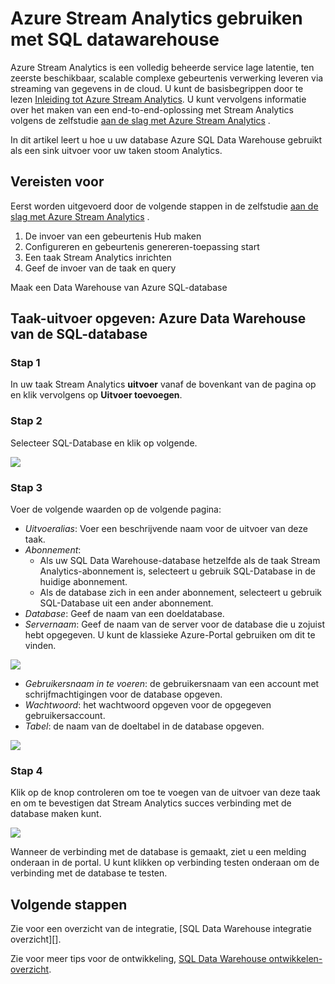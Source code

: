 <properties
   pageTitle="Azure Stream Analytics gebruiken met SQL datawarehouse | Microsoft Azure"
   description="Tips voor het gebruik van Azure Stream analyses met Azure SQL Data Warehouse voor het ontwikkelen van oplossingen."
   services="sql-data-warehouse"
   documentationCenter="NA"
   authors="kevinvngo"
   manager="barbkess"
   editor=""/>

<tags
   ms.service="sql-data-warehouse"
   ms.devlang="NA"
   ms.topic="article"
   ms.tgt_pltfrm="NA"
   ms.workload="data-services"
   ms.date="08/16/2016"
   ms.author="kevin;barbkess;sonyama"/>

# <a name="use-azure-stream-analytics-with-sql-data-warehouse"></a>Azure Stream Analytics gebruiken met SQL datawarehouse

Azure Stream Analytics is een volledig beheerde service lage latentie, ten zeerste beschikbaar, scalable complexe gebeurtenis verwerking leveren via streaming van gegevens in de cloud. U kunt de basisbegrippen door te lezen [Inleiding tot Azure Stream Analytics][]. U kunt vervolgens informatie over het maken van een end-to-end-oplossing met Stream Analytics volgens de zelfstudie [aan de slag met Azure Stream Analytics][] .

In dit artikel leert u hoe u uw database Azure SQL Data Warehouse gebruikt als een sink uitvoer voor uw taken stoom Analytics.

## <a name="prerequisites"></a>Vereisten voor

Eerst worden uitgevoerd door de volgende stappen in de zelfstudie [aan de slag met Azure Stream Analytics][] .  

1. De invoer van een gebeurtenis Hub maken
2. Configureren en gebeurtenis genereren-toepassing start
3. Een taak Stream Analytics inrichten
4. Geef de invoer van de taak en query

Maak een Data Warehouse van Azure SQL-database

## <a name="specify-job-output-azure-sql-data-warehouse-database"></a>Taak-uitvoer opgeven: Azure Data Warehouse van de SQL-database

### <a name="step-1"></a>Stap 1

In uw taak Stream Analytics **uitvoer** vanaf de bovenkant van de pagina op en klik vervolgens op **Uitvoer toevoegen**.

### <a name="step-2"></a>Stap 2

Selecteer SQL-Database en klik op volgende.

![][add-output]

### <a name="step-3"></a>Stap 3
Voer de volgende waarden op de volgende pagina:

- *Uitvoeralias*: Voer een beschrijvende naam voor de uitvoer van deze taak.
- *Abonnement*:
    - Als uw SQL Data Warehouse-database hetzelfde als de taak Stream Analytics-abonnement is, selecteert u gebruik SQL-Database in de huidige abonnement.
    - Als de database zich in een ander abonnement, selecteert u gebruik SQL-Database uit een ander abonnement.
- *Database*: Geef de naam van een doeldatabase.
- *Servernaam*: Geef de naam van de server voor de database die u zojuist hebt opgegeven. U kunt de klassieke Azure-Portal gebruiken om dit te vinden.

![][server-name]

- *Gebruikersnaam in te voeren*: de gebruikersnaam van een account met schrijfmachtigingen voor de database opgeven.
- *Wachtwoord*: het wachtwoord opgeven voor de opgegeven gebruikersaccount.
- *Tabel*: de naam van de doeltabel in de database opgeven.

![][add-database]

### <a name="step-4"></a>Stap 4

Klik op de knop controleren om toe te voegen van de uitvoer van deze taak en om te bevestigen dat Stream Analytics succes verbinding met de database maken kunt.

![][test-connection]

Wanneer de verbinding met de database is gemaakt, ziet u een melding onderaan in de portal. U kunt klikken op verbinding testen onderaan om de verbinding met de database te testen.

## <a name="next-steps"></a>Volgende stappen

Zie voor een overzicht van de integratie, [SQL Data Warehouse integratie overzicht][].

Zie voor meer tips voor de ontwikkeling, [SQL Data Warehouse ontwikkelen-overzicht][].

<!--Image references-->

[add-output]: ./media/sql-data-warehouse-integrate-azure-stream-analytics/add-output.png
[server-name]: ./media/sql-data-warehouse-integrate-azure-stream-analytics/dw-server-name.png
[add-database]: ./media/sql-data-warehouse-integrate-azure-stream-analytics/add-database.png
[test-connection]: ./media/sql-data-warehouse-integrate-azure-stream-analytics/test-connection.png

<!--Article references-->

[Inleiding tot Azure Stream Analytics]: ../stream-analytics/stream-analytics-introduction.md
[Aan de slag met Azure Stream Analytics]: ../stream-analytics/stream-analytics-get-started.md
[SQL Data Warehouse ontwikkelen-overzicht]:  ./sql-data-warehouse-overview-develop.md
[Overzicht van de SQL Data Warehouse-integratie]:  ./sql-data-warehouse-overview-integrate.md

<!--MSDN references-->

<!--Other Web references-->
[Azure Stream Analytics documentation]: http://azure.microsoft.com/documentation/services/stream-analytics/
